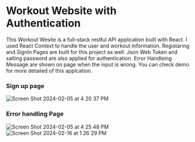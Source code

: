 # Workout Website with Authentication

This Workout Wesite is a full-stack restful API application built with React. I used React Context to handle the user and workout information.
Registaring and SignIn Pages are built for this project as well. Json Web Token and salting password are also applied for authentication.
Error Handleing Message are shown on page when the input is wrong.
You can check demo for more detailed of this applcation.

### Sign up page
![Screen Shot 2024-02-05 at 4 20 37 PM](https://github.com/Liao993/MERN_workout/assets/73458806/05781e8d-7d98-4d9e-961b-9a8a44b6769a)


### Error handling Page
![Screen Shot 2024-02-05 at 4 25 48 PM](https://github.com/Liao993/MERN_workout/assets/73458806/1e880726-92fa-4420-b37a-1081842a66e1)
![Screen Shot 2024-02-16 at 1 26 29 PM](https://github.com/Liao993/MERN_workout/assets/73458806/e0b37a75-684f-4594-82f9-767b611d59f6)


###

